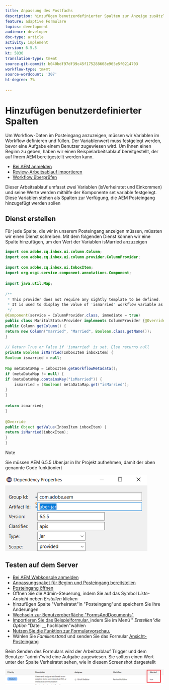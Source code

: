 ```yaml
---
title: Anpassung des Postfachs
description: hinzufügen benutzerdefinierter Spalten zur Anzeige zusätzlicher Daten des Workflows
feature: adaptive Formulare
topics: development
audience: developer
doc-type: article
activity: implement
version: 6.5.5
kt: 5830
translation-type: tm+mt
source-git-commit: b040bdf97df39c45f175288608e965e5f0214703
workflow-type: tm+mt
source-wordcount: '307'
ht-degree: 7%

---
```



# Hinzufügen benutzerdefinierter Spalten 

Um Workflow-Daten im Posteingang anzuzeigen, müssen wir Variablen im Workflow definieren und füllen. Der Variablenwert muss festgelegt werden, bevor eine Aufgabe einem Benutzer zugewiesen wird. Um Ihnen einen Beginn zu geben, haben wir einen Beispielarbeitsablauf bereitgestellt, der auf Ihrem AEM bereitgestellt werden kann.

* [Bei AEM anmelden](http://localhost:4502/crx/de/index.jsp)
* [Review-Arbeitsablauf importieren](assets/review-workflow.zip)
* [Workflow überprüfen](http://localhost:4502/editor.html/conf/global/settings/workflow/models/reviewworkflow.html)

Dieser Arbeitsablauf umfasst zwei Variablen (isVerheiratet und Einkommen) und seine Werte werden mithilfe der Komponente set variable festgelegt. Diese Variablen stehen als Spalten zur Verfügung, die AEM Posteingang hinzugefügt werden sollen

## Dienst erstellen

Für jede Spalte, die wir in unserem Posteingang anzeigen müssen, müssten wir einen Dienst schreiben. Mit dem folgenden Dienst können wir eine Spalte hinzufügen, um den Wert der Variablen isMarried anzuzeigen

```java
import com.adobe.cq.inbox.ui.column.Column;
import com.adobe.cq.inbox.ui.column.provider.ColumnProvider;

import com.adobe.cq.inbox.ui.InboxItem;
import org.osgi.service.component.annotations.Component;

import java.util.Map;

/**
 * This provider does not require any sightly template to be defined.
 * It is used to display the value of 'ismarried' workflow variable as a column in inbox
 */
@Component(service = ColumnProvider.class, immediate = true)
public class MaritalStatusProvider implements ColumnProvider {@Override
public Column getColumn() {
return new Column("married", "Married", Boolean.class.getName());
}

// Return True or False if 'ismarried' is set. Else returns null
private Boolean isMarried(InboxItem inboxItem) {
Boolean ismarried = null;

Map metaDataMap = inboxItem.getWorkflowMetadata();
if (metaDataMap != null) {
if (metaDataMap.containsKey("isMarried")) {
    ismarried = (Boolean) metaDataMap.get("isMarried");
}
}

return ismarried;
}

@Override
public Object getValue(InboxItem inboxItem) {
return isMarried(inboxItem);
}
}
```

>[!NOTE]
>
>Sie müssen AEM 6.5.5 Uber.jar in Ihr Projekt aufnehmen, damit der oben genannte Code funktioniert

![uber-jar](assets/uber-jar.PNG)

## Testen auf dem Server

* [Bei AEM Webkonsole anmelden](http://localhost:4502/system/console/bundles)
* [Anpassungspaket für Beginn und Posteingang bereitstellen](assets/inboxcustomization.inboxcustomization.core-1.0-SNAPSHOT.jar)
* [Posteingang öffnen](http://localhost:4502/aem/inbox)
* Öffnen Sie die Admin-Steuerung, indem Sie auf das Symbol _Liste-Ansicht_ neben _Erstellen_ klicken
* hinzufügen Spalte &quot;Verheiratet&quot;in &quot;Posteingang&quot;und speichern Sie Ihre Änderungen
* [Wechseln zur Benutzeroberfläche &quot;FormsAndDocuments&quot;](http://localhost:4502/aem/forms.html/content/dam/formsanddocuments)
* [Importieren Sie das Beispielformular, ](assets/snap-form.zip) indem Sie im Menü &quot; _Erstellen&quot;die Option_ &quot;Datei  __ hochladen&quot;wählen
* [Nutzen Sie die Funktion zur Formularvorschau.](http://localhost:4502/content/dam/formsanddocuments/snapform/jcr:content?wcmmode=disabled)
* Wählen Sie _Familienstand_ und senden Sie das Formular
   [Ansicht-Posteingang](http://localhost:4502/aem/inbox)

Beim Senden des Formulars wird der Arbeitsablauf Trigger und dem Benutzer &quot;admin&quot;wird eine Aufgabe zugewiesen. Sie sollten einen Wert unter der Spalte Verheiratet sehen, wie in diesem Screenshot dargestellt

![heiratet-column](assets/married-column.PNG)
